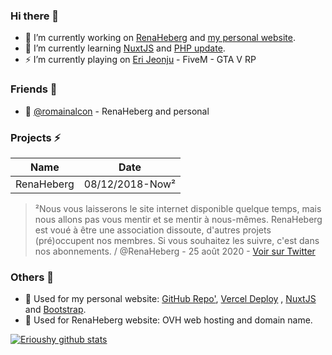 ### Hi there 👋
- 🔭 I’m currently working on [RenaHeberg](https://github.com/orgs/RenaHeberg/people?ref=Erioushy) and [my personal website](https://erioushy.fr).
- 🌱 I’m currently learning [NuxtJS](https://fr.nuxtjs.org/guides/get-started/installation?ref=Erioushy) and [PHP update](https://www.php.net/?ref=Erioushy).
- ⚡ I’m currently playing on [Eri Jeonju](https://github.com/fr-rp/eri-jeonju-v2/?ref=Erioushy) - FiveM - GTA V RP

### Friends 👯
- 💬 [@romainalcon](https://github.com/romainalcon?ref=Erioushy) - RenaHeberg and personal

### Projects ⚡

Name | Date
------------ | -------------
RenaHeberg | 08/12/2018-Now²

> ²Nous vous laisserons le site internet disponible quelque temps, mais nous allons pas vous mentir et se mentir à nous-mêmes.
> RenaHeberg est voué à être une association dissoute, d'autres projets (pré)occupent nos membres.
> Si vous souhaitez les suivre, c'est dans nos abonnements. / @RenaHeberg - 25 août 2020 - [Voir sur Twitter](https://twitter.com/RenaHeberg/status/1298188653383110661)

### Others 🔭
- 👯 Used for my personal website: [GitHub Repo'](https://github.com/erioushy/website?ref=Erioushy), [Vercel Deploy](https://vercel.com/?ref=Erioushy) <!--[PlanetHoster](https://www.planethoster.com/goph-a65f664dc55edbc)-->, [NuxtJS](https://fr.nuxtjs.org/guides/get-started/installation?ref=Erioushy) and [Bootstrap](https://getbootstrap.com/docs/4.5/getting-started/introduction/?ref=Erioushy).
- 👯 Used for RenaHeberg website: OVH web hosting and domain name.

[![Erioushy github stats](https://github-readme-stats.vercel.app/api?username=erioushy&show_icons=true&icon_color=2f80ed)](https://erioushy.fr)

<!--
**erioushy/erioushy** is a ✨ _special_ ✨ repository because its `README.md` (this file) appears on your GitHub profile.

Here are some ideas to get you started:

- 🔭 I’m currently working on ...
- 🌱 I’m currently learning ...
- 👯 I’m looking to collaborate on ...
- 🤔 I’m looking for help with ...
- 💬 Ask me about ...
- 📫 How to reach me: ...
- 😄 Pronouns: ...
- ⚡ Fun fact: ...
-->
